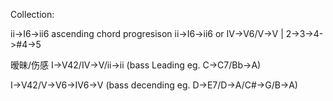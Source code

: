 Collection:

ii->I6->ii6  ascending chord progresison
ii->I6->ii6 or IV->V6/V->V | 2->3->4->#4->5

暧昧/伤感
I->V42/IV->V/ii->ii (bass Leading eg. C->C7/Bb->A) 

I->V42/V->V6->IV6->V (bass decending eg. D->E7/D->A/C#->G/B->A) 